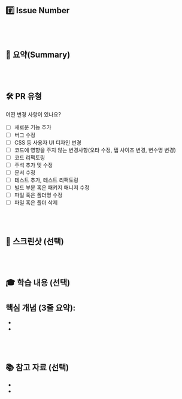 <!--- Pull Request title = 커밋 메시지와 동일 / 해당 이슈를 close 하지 않을 경우, footer #이슈 번호 제외  -->

## #️⃣ Issue Number

<!--- ex) #이슈번호, #이슈번호 -->

<br/>
<br/>

## 📝 요약(Summary)
<!--- 변경 사항 및 관련 이슈에 대해 간단하게 작성해주세요. -->
<!--- 어떻게보다 무엇을 왜 수정했는지 설명해주세요. -->

<br/>
<br/>

## 🛠️ PR 유형
어떤 변경 사항이 있나요?

- [ ] 새로운 기능 추가
- [ ] 버그 수정
- [ ] CSS 등 사용자 UI 디자인 변경
- [ ] 코드에 영향을 주지 않는 변경사항(오타 수정, 탭 사이즈 변경, 변수명 변경)
- [ ] 코드 리팩토링
- [ ] 주석 추가 및 수정
- [ ] 문서 수정
- [ ] 테스트 추가, 테스트 리팩토링
- [ ] 빌드 부분 혹은 패키지 매니저 수정
- [ ] 파일 혹은 폴더명 수정
- [ ] 파일 혹은 폴더 삭제

<br/>
<br/>

## 📸 스크린샷 (선택)
<!--- 없을 시 해당 목차 삭제 바람 -->


<br/>
<br/>

## 🎓 학습 내용 (선택)
<!--- 이 PR에서 새로 배운 기술/개념이 있다면 간단히 정리해주세요 -->
<!--- 상세 문서가 있다면: [Wiki: 문서 제목](Wiki 링크) -->

**핵심 개념 (3줄 요약):**
-
-
-

<br/>
<br/>

## 📚 참고 자료 (선택)
<!--- 코드 이해에 필요한(혹은 본인이 이해하는데 사용한) 레퍼런스 목록 -->
<!--- 없을 시 해당 목차 삭제 바람 -->

-
-

<br/>
<br/>
